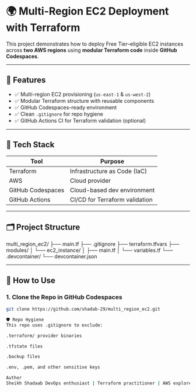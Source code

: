 # 🌍 Multi-Region EC2 Deployment with Terraform

This project demonstrates how to deploy Free Tier–eligible EC2 instances across **two AWS regions** using **modular Terraform code** inside **GitHub Codespaces**.

---

## 🚀 Features

- ✅ Multi-region EC2 provisioning (`us-east-1` & `us-west-2`)
- ✅ Modular Terraform structure with reusable components
- ✅ GitHub Codespaces–ready environment
- ✅ Clean `.gitignore` for repo hygiene
- ✅ GitHub Actions CI for Terraform validation (optional)

---

## 🧰 Tech Stack

| Tool           | Purpose                          |
|----------------|----------------------------------|
| Terraform      | Infrastructure as Code (IaC)     |
| AWS            | Cloud provider                   |
| GitHub Codespaces | Cloud-based dev environment |
| GitHub Actions | CI/CD for Terraform validation   |

---

## 🗂️ Project Structure

multi_region_ec2/ ├── main.tf ├── .gitignore ├── terraform.tfvars ├── modules/ │ └── ec2_instance/ │ ├── main.tf │ └── variables.tf └── .devcontainer/ └── devcontainer.json


---

## 🧪 How to Use

### 1. Clone the Repo in GitHub Codespaces

```bash
git clone https://github.com/shadab-29/multi_region_ec2.git

🛡️ Repo Hygiene
This repo uses .gitignore to exclude:

.terraform/ provider binaries

.tfstate files

.backup files

.env, .pem, and other sensitive keys

Author
Sheikh Shadaab DevOps enthusiast | Terraform practitioner | AWS explorer 📍 Mumbai, India 🔗 LinkedIn 🔗 GitHub